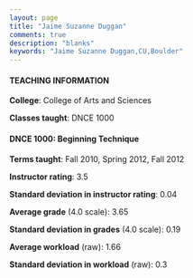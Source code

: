 ```yaml
---
layout: page
title: "Jaime Suzanne Duggan" 
comments: true
description: "blanks"
keywords: "Jaime Suzanne Duggan,CU,Boulder"
---
```

<head>
<script src="https://ajax.googleapis.com/ajax/libs/jquery/2.1.3/jquery.min.js"></script>
<script src="https://dl.dropboxusercontent.com/s/pc42nxpaw1ea4o9/highcharts.js?dl=0"></script>
<!-- <script src="../assets/js/highcharts.js"></script> -->
<style type="text/css">@font-face {
	font-family: "Bebas Neue";
	src: url(https://www.filehosting.org/file/details/544349/BebasNeue Regular.otf) format("opentype");
	}
	h1.Bebas { 
		font-family: "Bebas Neue", Verdana, Tahoma;
	}
</style>
</head>
	   
#### TEACHING INFORMATION

**College**: College of Arts and Sciences

**Classes taught**: DNCE 1000

#### DNCE 1000: Beginning Technique

**Terms taught**: Fall 2010, Spring 2012, Fall 2012

**Instructor rating**: 3.5

**Standard deviation in instructor rating**: 0.04

**Average grade** (4.0 scale): 3.65

**Standard deviation in grades** (4.0 scale): 0.19

**Average workload** (raw): 1.66

**Standard deviation in workload** (raw): 0.3


